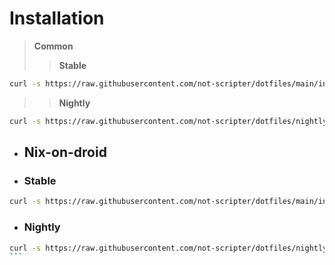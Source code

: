 # Installation

> **Common**
>
> > **Stable**

```bash
curl -s https://raw.githubusercontent.com/not-scripter/dotfiles/main/install/setup.sh | bash -s
```

> > **Nightly**

```bash
curl -s https://raw.githubusercontent.com/not-scripter/dotfiles/nightly/install/setup.sh | bash -s
```

- ## Nix-on-droid
- ### Stable

```bash
curl -s https://raw.githubusercontent.com/not-scripter/dotfiles/main/install/nix-on-droid.sh | bash -s
```

- ### Nightly

````bash
curl -s https://raw.githubusercontent.com/not-scripter/dotfiles/nightly/install/nix-on-droid.sh | bash -s
```
````

